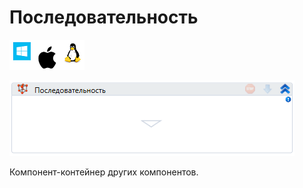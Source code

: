 # Последовательность

![](<../../../.gitbook/assets/image (100) (1) (1) (1) (1) (1) (3).png>)

![](<../../../.gitbook/assets/image (213).png>)

Компонент-контейнер других компонентов.
